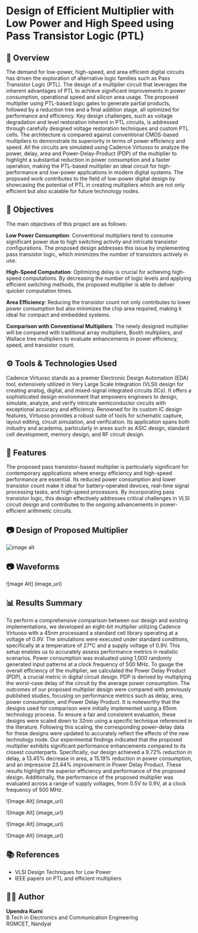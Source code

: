 # Design of Efficient Multiplier with Low Power and High Speed using Pass Transistor Logic (PTL)

## 📌  Overview

The demand for low-power, high-speed, and area efficient digital circuits has driven the exploration of alternative logic families such as Pass Transistor Logic (PTL). The design of a multiplier circuit that leverages the inherent advantages of PTL to achieve significant improvements in power consumption, operational speed and silicon area usage. The proposed multiplier using PTL-based logic gates to generate partial products, followed by a reduction tree and a final addition stage, all optimized for performance and efficiency. Key design challenges, such as voltage degradation and level restoration inherent in PTL circuits, is addressed through carefully designed voltage restoration techniques and custom PTL cells. The architecture is compared against conventional CMOS-based multipliers to demonstrate its superiority in terms of power efficiency and speed. All the circuits are simulated using Cadence Virtuoso to analyze the power, delay, area and Power-Delay-Product (PDP) of the multiplier to highlight a substantial reduction in power consumption and a faster operation, making the PTL-based multiplier an ideal circuit for high-performance and low-power applications in modern digital systems. The proposed work contributes to the field of low-power digital design by showcasing the potential of PTL in creating multipliers which are not only efficient but also scalable for future technology nodes.

## 🎯 Objectives

The main objectives of this project are as follows: 

**Low Power Consumption**: Conventional multipliers tend to consume significant power due to high switching activity and intricate transistor configurations. The proposed design addresses this issue by implementing pass transistor logic, which minimizes the number of transistors actively in use.

**High-Speed Computation**: Optimizing delay is crucial for achieving high-speed computations. By decreasing the number of logic levels and applying efficient switching methods, the proposed multiplier is able to deliver quicker computation times. 

**Area Efficiency**: Reducing the transistor count not only contributes to lower power consumption but also minimizes the chip area required, making it ideal for compact and embedded systems. 

**Comparison with Conventional Multipliers**: The newly designed multiplier will be compared with traditional array multipliers, Booth multipliers, and Wallace tree multipliers to evaluate enhancements in power efficiency, speed, and transistor count.

## ⚙ Tools & Technologies Used

Cadence Virtuoso stands as a premier Electronic Design Automation (EDA) tool, extensively utilized in Very Large Scale Integration (VLSI) design for creating analog, digital, and mixed-signal integrated circuits (ICs). It offers a sophisticated design environment that empowers engineers to design, simulate, analyze, and verify intricate semiconductor circuits with exceptional accuracy and efficiency. Renowned for its custom IC design features, Virtuoso provides a robust suite of tools for schematic capture, layout editing, circuit simulation, and verification. Its application spans both industry and academia, particularly in areas such as ASIC design, standard cell development, memory design, and RF circuit design.

## 🚀 Features

The proposed pass transistor-based multiplier is particularly significant for contemporary applications where energy efficiency and high-speed performance are essential. Its reduced power consumption and lower transistor count make it ideal for battery-operated devices, real-time signal processing tasks, and high-speed processors. By incorporating pass transistor logic, this design effectively addresses critical challenges in VLSI circuit design and contributes to the ongoing 
advancements in power-efficient arithmetic circuits.

## 📷 Design of Proposed Multiplier 

![image alt]()

## 📷 Waveforms

![mage Alt] (image_url)

## 📊 Results Summary

To perform a comprehensive comparison between our design and existing implementations, we developed an eight-bit multiplier utilizing Cadence Virtuoso with a 45nm processand a standard cell library operating at a voltage of 0.9V. The simulations were executed under standard conditions, specifically at a temperature of 27°C and a supply voltage of 0.9V. This setup enables us to accurately assess performance metrics in realistic scenarios. Power consumption was evaluated using 1,000 randomly generated input patterns at a clock frequency of 500 MHz. To gauge the overall efficiency of the multiplier, we calculated the Power Delay Product (PDP), a crucial metric in digital circuit design. PDP is derived by multiplying the worst-case delay of the circuit by the average power consumption. The outcomes of our proposed multiplier design were compared with previously published studies, focusing on performance metrics such as delay, area, power consumption, and Power Delay Product. It is noteworthy that the designs used for comparison were initially implemented using a 65nm technology process. To ensure a fair and consistent evaluation, these designs were scaled down to 32nm using a specific technique referenced in the literature. Following this scaling, the corresponding power-delay data for these designs were updated to accurately reflect the effects of the new technology node. Our experimental findings indicated that the proposed multiplier exhibits significant performance enhancements compared to its closest counterparts. Specifically, our design achieved a 9.72% reduction in delay, a 13.45% decrease in area, a 15.19% reduction in power consumption, and an impressive 23.44% improvement in Power Delay Product. These results highlight the superior efficiency and performance of the proposed design. Additionally, the performance of the proposed multiplier was evaluated across a range of supply voltages, from 0.5V to 0.9V, at a clock frequency of 500 MHz.

![Image Alt] (image_url)

![Image Alt] (image_url)

![Image Alt] (image_url)

![Image Alt] (image_url)


## 📚 References

- VLSI Design Techniques for Low Power
- IEEE papers on PTL and efficient multipliers

## 🧑‍💻 Author

**Upendra Kurni**  
B.Tech in Electronics and Communication Engineering  
RGMCET, Nandyal
